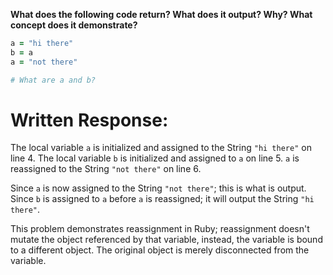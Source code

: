**What does the following code return? What does it output? Why? What concept does it demonstrate?**

```ruby
a = "hi there"
b = a
a = "not there"

# What are a and b?
```
# Written Response:

The local variable `a` is initialized and assigned to the String `"hi there"` on line 4.
The local variable `b` is initialized and assigned to `a` on line 5. 
`a` is reassigned to the String `"not there"` on line 6.

Since `a` is now assigned to the String `"not there"`; this is what is output.
Since `b` is assigned to `a` before `a` is reassigned; it will output the String `"hi there"`.

This problem demonstrates reassignment in Ruby; reassignment doesn't mutate the object referenced by that variable, instead, the variable is bound to a different object. The original object is merely disconnected from the variable.

